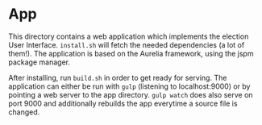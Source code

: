 # App

This directory contains a web application which implements the election User Interface.
```install.sh``` will fetch the needed dependencies (a lot of them!).
The application is based on the Aurelia framework, using the jspm package manager.

After installing, run ```build.sh``` in order to get ready for serving.
The application can either be run with ```gulp``` (listening to localhost:9000) or by pointing a web server to the app directory.
```gulp watch``` does also serve on port 9000 and additionally rebuilds the app everytime a source file is changed.
